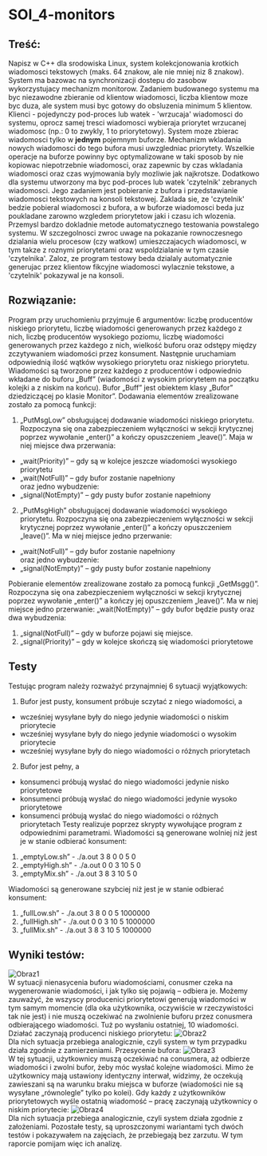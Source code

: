 # SOI_4-monitors
## Treść: 
Napisz w C++ dla srodowiska Linux, system kolekcjonowania krotkich wiadomosci tekstowych (maks. 64 znakow, ale nie mniej niz 8 znakow). System ma bazowac na synchronizacji dostepu do zasobow wykorzystujacy mechanizm monitorow. Zadaniem budowanego systemu ma byc niezawodne zbieranie od klientow wiadomosci, liczba klientow moze byc duza, ale system musi byc gotowy do obsluzenia minimum 5 klientow. Klienci - pojedynczy pod-proces lub watek - 'wrzucaja' wiadomosci do systemu, oprocz samej tresci wiadomosci wybieraja priorytet wrzucanej wiadomosc (np.: 0 to zwykly, 1 to  priorytetowy). System moze zbierac wiadomosci tylko w __jednym__ pojemnym buforze. Mechanizm wkladania nowych wiadomosci do tego bufora musi uwzgledniac priorytety. Wszelkie operacje na buforze powinny byc optymalizowane w taki sposob by nie kopiowac niepotrzebnie wiadomosci, oraz zapewnic by czas wkladania wiadomosci oraz czas wyjmowania byly mozliwie jak najkrotsze. Dodatkowo dla systemu utworzony ma byc pod-proces lub watek 'czytelnik' zebranych wiadomosci. Jego zadaniem jest pobieranie z bufora i przedstawianie wiadomosci tekstowych na konsoli tekstowej. Zaklada sie, ze 'czytelnik' bedzie pobieral wiadomosci z bufora, a w buforze wiadomosci beda juz poukladane zarowno wzgledem priorytetow jaki i czasu ich wlozenia. Przemysl bardzo dokladnie metode automatycznego testowania powstalego systemu. W szczegolnosci zwroc uwage na pokazanie rownoczesnego dzialania wielu procesow (czy watkow) umieszczajacych wiadomosci, w tym takze z roznymi priorytetami oraz wspoldzialanie w tym czasie 'czytelnika'. Zaloz, ze program testowy beda dzialaly automatycznie generujac przez klientow fikcyjne wiadomosci wylacznie tekstowe, a 'czytelnik' pokazywal je na konsoli. 
## Rozwiązanie:
Program przy uruchomieniu przyjmuje 6 argumentów: liczbę producentów niskiego priorytetu, liczbę wiadomości generowanych przez każdego z nich, liczbę producentów wysokiego poziomu, liczbę wiadomości generowanych przez każdego z nich, wielkość buforu oraz odstępy między zczytywaniem wiadomości przez konsument.
Następnie uruchamiam odpowiednią ilość wątków wysokiego priorytetu oraz niskiego priorytetu. Wiadomości są tworzone przez każdego z producentów i odpowiednio wkładane do buforu „Buff” (wiadomości z wysokim priorytetem na początku kolejki a z niskim na końcu).
Bufor „Buff” jest obiektem klasy „Bufor” dziedziczącej po klasie Monitor”. Dodawania elementów zrealizowane zostało za pomocą funkcji:
1.	„PutMsgLow” obsługującej dodawanie wiadomości niskiego priorytetu. Rozpoczyna się ona zabezpieczeniem wyłączności w sekcji krytycznej poprzez wywołanie „enter()” a kończy opuszczeniem „leave()”. Maja w niej miejsce dwa przerwania:  
  -	„wait(Priority)” – gdy są w kolejce jeszcze wiadomości wysokiego priorytetu  
  -	„wait(NotFull)” – gdy bufor zostanie napełniony  
oraz jedno wybudzenie:  
  -	„signal(NotEmpty)” – gdy pusty bufor zostanie napełniony  
2.	„PutMsgHigh” obsługującej dodawanie wiadomości wysokiego priorytetu. Rozpoczyna się ona zabezpieczeniem wyłączności w sekcji krytycznej poprzez wywołanie „enter()” a kończy opuszczeniem „leave()”. Ma w niej miejsce jedno przerwanie:  
  -	 „wait(NotFull)” – gdy bufor zostanie napełniony  
oraz jedno wybudzenie:  
  -	„signal(NotEmpty)” – gdy pusty bufor zostanie napełniony  


Pobieranie elementów zrealizowane zostało za pomocą funkcji „GetMsgg()”. Rozpoczyna się ona zabezpieczeniem wyłączności w sekcji krytycznej poprzez wywołanie „enter()” a kończy jej opuszczeniem „leave()”. Ma w niej miejsce jedno przerwanie: „wait(NotEmpty)” – gdy bufor będzie pusty oraz dwa wybudzenia:
1.	„signal(NotFull)” – gdy w buforze pojawi się miejsce.
2.	„signal(Priority)” – gdy w kolejce skończą się wiadomości priorytetowe


## Testy
Testując program należy rozważyć przynajmniej 6 sytuacji wyjątkowych:
1.	Bufor jest pusty, konsument próbuje sczytać z niego wiadomości, a
  -	wcześniej wysyłane były do niego jedynie wiadomości o niskim priorytecie
  -	wcześniej wysyłane były do niego jedynie wiadomości o wysokim priorytecie
  -	wcześniej wysyłane były do niego wiadomości o różnych priorytetach
2.	Bufor jest pełny, a
  -	konsumenci próbują wysłać do niego wiadomości jedynie nisko priorytetowe
  -	konsumenci próbują wysłać do niego wiadomości jedynie wysoko priorytetowe
  -	konsumenci próbują wysłać do niego wiadomości o różnych priorytetach
Testy realizuje poprzez skrypty wywołujące program z odpowiednimi parametrami.
Wiadomości są generowane wolniej niż jest je w stanie odbierać konsument:
1. „emptyLow.sh” - ./a.out 3 8 0 0 5 0
1. „emptyHigh.sh” - ./a.out 0 0 3 10 5 0
1. „emptyMix.sh” - ./a.out 3 8 3 10 5 0

Wiadomości są generowane szybciej niż jest je w stanie odbierać konsument:
1. „fullLow.sh” - ./a.out 3 8 0 0 5 1000000
1. „fullHigh.sh” - ./a.out 0 0 3 10 5 1000000
1. „fullMix.sh” - ./a.out 3 8 3 10 5 1000000

## Wyniki testów:
![Obraz1](https://user-images.githubusercontent.com/48189079/110820303-42591280-828f-11eb-8232-c31ef168f8fb.png)  
W sytuacji nienasycenia buforu wiadomościami, conusmer czeka na wygenerowanie wiadomości, i jak tylko się pojawią – odbiera je. Możemy zauważyć, że wszyscy producenici priorytetowi generują wiadomości w tym samym momencie (dla oka użytkownika, oczywiście w rzeczywistości tak nie jest) i nie muszą oczekiwać na zwolnienie buforu przez conusmera odbierającego wiadomości. Tuż po wysłaniu ostatniej, 10 wiadomości. Działać zaczynają producenci niskiego priorytetu:
![Obraz2](https://user-images.githubusercontent.com/48189079/110820362-513fc500-828f-11eb-8e84-347bf7ea191a.png)  
Dla nich sytuacja przebiega analogicznie, czyli system w tym przypadku działa zgodnie z zamierzeniami.
Przesycenie bufora:
![Obraz3](https://user-images.githubusercontent.com/48189079/110820456-6583c200-828f-11eb-8906-2949a4063292.png)  
W tej sytuacji, użytkownicy muszą oczekiwać na conusmera, aż odbierze wiadomości i zwolni bufor, żeby móc wysłać kolejne wiadomości. Mimo że użytkownicy mają ustawiony identyczny interwał, widzimy, że oczekują zawieszani są na warunku braku miejsca w buforze (wiadomości nie są wysyłane „równolegle” tylko po kolei). Gdy każdy z użytkowników priorytetowych wyśle ostatnią wiadomość – pracę zaczynają użytkownicy o niskim priorytecie: 
![Obraz4](https://user-images.githubusercontent.com/48189079/110820506-73394780-828f-11eb-9daa-089976ddea3a.png)  
Dla nich sytuacja przebiega analogicznie, czyli system działa zgodnie z założeniami. 
Pozostałe testy, są uproszczonymi wariantami tych dwóch testów i pokazywałem na zajęciach, że przebiegają bez zarzutu. W tym raporcie pomijam więc ich analizę.




